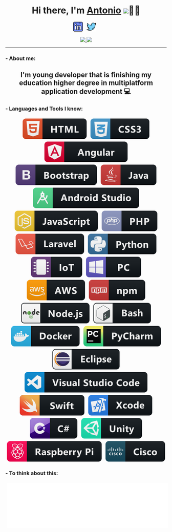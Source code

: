 
<div align="center">
   <h1>Hi there, I'm <a href="https://antonioweb.es">Antonio</a> <img src="https://media.giphy.com/media/hvRJCLFzcasrR4ia7z/giphy.gif" width="25px">👋😄 </h1>
 
</div>

<p align="center">
   <a href="https://www.linkedin.com/in/antonio-rodríguez-gonzález-0891aa139/"><img height="30" src="https://raw.githubusercontent.com/8bithemant/8bithemant/master/linkedin.png?raw=true"></a>&nbsp;&nbsp;
<a href="https://twitter.com/antonio9626"><img height="30" src="https://raw.githubusercontent.com/8bithemant/8bithemant/master/twitter.png?raw=true"></a>&nbsp;&nbsp;
 </p>

<p align="center">
<a href="https://github-readme-stats.vercel.app/api?username=anrogo&&show_icons=true&theme=tokyonight"> 
    <img  src="https://github-readme-stats.vercel.app/api?username=anrogo&&show_icons=true&theme=tokyonight"/>
  </a>
  <a href="https://github-readme-stats.vercel.app/api/top-langs/?username=anrogo&layout=compact"> 
    <img  src="https://github-readme-stats.vercel.app/api/top-langs/?username=anrogo&layout=compact"/>
  </a>
</p>

<hr>

### - About me:
<h2 align="center">
   I'm young developer that is finishing my education higher degree in multiplatform application development 💻
</h2>

### - Languages and Tools I know:

<p align="center">
  <!-- For more icons please follow  https://github.com/MikeCodesDotNET/ColoredBadges -->
  <img src="https://raw.githubusercontent.com/8bithemant/8bithemant/master/svg/dev/languages/html.svg" alt="html" style="vertical-align:top; margin:4px"> 
  <img src="/assets/css.svg" alt="css" style="vertical-align:top; margin:4px">
  <!--<img src="https://img.shields.io/badge/angular-%23DD0031.svg?style=&logo=angular&logoColor=white" alt="angular" style="vertical-align:top; margin:4px"> -->
  <img src="/assets/angular.svg" alt="angular" style="vertical-align:top; margin:4px">
   <img src="/assets/bootstrap.svg" alt="Bootstrap" style="vertical-align:top; margin:4px">
  <img src="/assets/Java.svg" alt="java" style="vertical-align:top; margin:4px">
  <img src="/assets/android_studio.svg" alt="Android Studio" style="vertical-align:top; margin:4px">
  <img src="https://raw.githubusercontent.com/8bithemant/8bithemant/master/svg/dev/languages/js.svg" alt="js" style="vertical-align:top; margin:4px">
   <img src="/assets/php.svg" alt="PHP" style="vertical-align:top; margin:4px">
   <img src="/assets/laravel.svg" alt="Laravel" style="vertical-align:top; margin:4px">
  <img src="https://raw.githubusercontent.com/8bithemant/8bithemant/master/svg/dev/languages/python.svg" alt="python" style="vertical-align:top; margin:4px">
  <img src="/assets/iot.svg" alt="iot" style="vertical-align:top; margin:4px">
  <img src="/assets/pc.svg" alt="pc" style="vertical-align:top; margin:4px">
  <img src="https://raw.githubusercontent.com/8bithemant/8bithemant/master/svg/dev/services/aws.svg" alt="aws" style="vertical-align:top; margin:4px">
  <img src="https://raw.githubusercontent.com/8bithemant/8bithemant/master/svg/dev/services/npm.svg" alt="npm" style="vertical-align:top; margin:4px">
   <img src="/assets/nodejs.svg" alt="nodejs" style="vertical-align:top; margin:4px">
  <img src="https://raw.githubusercontent.com/8bithemant/8bithemant/master/svg/dev/tools/bash.svg" alt="bash" style="vertical-align:top; margin:4px">
   <img src="/assets/docker.svg" alt="Docker" style="vertical-align:top; margin:4px">
   <img src="/assets/pycharm.svg" alt="PyCharm" style="vertical-align:top; margin:4px">
   <img src="/assets/eclipse.svg" alt="Eclipse" style="vertical-align:top; margin:4px">
  <img src="https://raw.githubusercontent.com/8bithemant/8bithemant/master/svg/dev/tools/visualstudio_code.svg" alt="vscode" style="vertical-align:top; margin:4px">
  <img src="/assets/swift.svg" alt="swift" style="vertical-align:top; margin:4px">
   <img src="/assets/xcode.svg" alt="Xcode" style="vertical-align:top; margin:4px">
   <img src="https://raw.githubusercontent.com/8bithemant/8bithemant/master/svg/dev/languages/csharp.svg" alt="csharp" style="vertical-align:top; margin:4px">
   <img src="/assets/unity.svg" alt="Unity" style="vertical-align:top; margin:4px">
   <img src="/assets/raspberrypi.svg" alt="Rapsberry PI" style="vertical-align:top; margin:4px">
   <img src="/assets/cisco.svg" alt="Cisco" style="vertical-align:top; margin:4px">
</p>

### - To think about this:
<p align="center">
       <img src="/assets/text.svg" alt="quote" style="vertical-align:top; margin:4px">
</p>
<!--
**Anrogo/anrogo** is a ✨ _special_ ✨ repository because its `README.md` (this file) appears on your GitHub profile.

Here are some ideas to get you started:

- 🔭 I’m currently working on ...
- 🌱 I’m currently learning ...
- 👯 I’m looking to collaborate on ...
- 🤔 I’m looking for help with ...
- 💬 Ask me about ...
- 📫 How to reach me: ...
- 😄 Pronouns: ...
- ⚡ Fun fact: ...
-->
